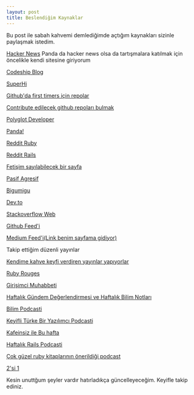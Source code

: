 ```yaml
---
layout: post
title: Beslendiğim Kaynaklar
---
```


Bu post ile sabah kahvemi demlediğimde açtığım kaynakları sizinle paylaşmak istedim.

[Hacker News](http://news.ycombinator.com) Panda da hacker news olsa da tartışmalara katılmak için öncelikle kendi sitesine giriyorum

[Codeship Blog](https://blog.codeship.com/archive/)

[SuperHi](https://www.superhi.com/video)

[Github'da first timers için repolar](https://open-source.now.sh/)

[Contribute edilecek github repoları bulmak](https://www.codetriage.com/)

[Polyglot Developer](https://www.thepolyglotdeveloper.com/blog/)

[Panda!](https://usepanda.com/) 

[Reddit Ruby](reddit.com/r/ruby)

[Reddit Rails](reddit.com/r/rails)

[Fetişim sayılabilecek bir sayfa](https://www.reddit.com/r/MechanicalKeyboards/)

[Pasif Agresif](http://pasifagresif.com)

[Bigumigu](bigumigu.com)

[Dev.to](http://dev.to/)

[Stackoverflow Web](https://stackoverflow.com/questions/tagged/web)

[Github Feed'i](https://github.com/)

[Medium Feed'i(Link benim sayfama gidiyor)](http://www.medium.com/@tamayeseruysal)

Takip ettiğim düzenli yayınlar

[Kendime kahve keyfi verdiren yayınlar yapıyorlar](https://radyo521.com/)

[Ruby Rouges](https://devchat.tv/ruby-rogues)

[Girişimci Muhabbeti](http://www.girisimcimuhabbeti.com/)

[Haftalık Gündem Değerlendirmesi ve Haftalık Bilim Notları](https://teknoseyir.com/k/gundem)

[Bilim Podcasti](http://www.acikbilim.com/category/yayinlar/radyo-programi)

[Keyifli Türke Bir Yazılımcı Podcasti](https://medium.com/bir-s%C4%B1f%C4%B1r)

[Kafeinsiz ile Bu hafta](https://itunes.apple.com/gb/podcast/kafeinsizde-bu-hafta/id996802945?mt=2)

[Haftalık Rails Podcasti](http://5by5.tv/rubyonrails)

[Çok güzel ruby kitaplarının önerildiği podcast](https://player.fm/series/ruby-book-club-podcast-165649)

[2'si 1](https://www.donanimhaber.com/2si1/videolari/)


Kesin unuttğum şeyler vardır hatırladıkça güncelleyeceğim. Keyifle takip ediniz.
